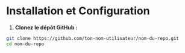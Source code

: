 # Installation et Configuration

1. **Clonez le dépôt GitHub :**
```bash
git clone https://github.com/ton-nom-utilisateur/nom-du-repo.git
cd nom-du-repo
